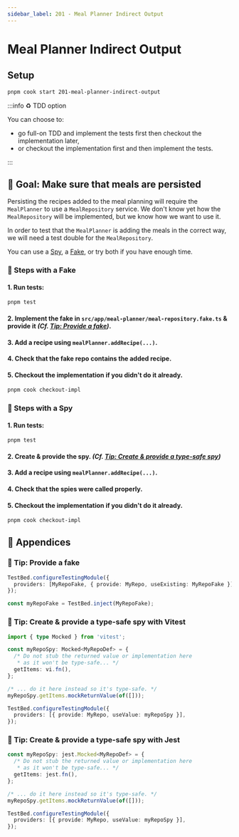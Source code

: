 ```yaml
---
sidebar_label: 201 - Meal Planner Indirect Output
---
```


# Meal Planner Indirect Output

## Setup

```sh
pnpm cook start 201-meal-planner-indirect-output
```

:::info ♻️ TDD option

You can choose to:

- go full-on TDD and implement the tests first then checkout the implementation later,
- or checkout the implementation first and then implement the tests.

:::

## 🎯 Goal: Make sure that meals are persisted

Persisting the recipes added to the meal planning will require the `MealPlanner` to use a `MealRepository` service.
We don't know yet how the `MealRepository` will be implemented, but we know how we want to use it.

In order to test that the `MealPlanner` is adding the meals in the correct way, we will need a test double for the `MealRepository`.

You can use a [Spy](#-steps-with-a-spy), a [Fake](#-steps-with-a-fake), or try both if you have enough time.

### 📝 Steps with a Fake

#### 1. Run tests:

```sh
pnpm test
```

#### 2. Implement the fake in `src/app/meal-planner/meal-repository.fake.ts` & provide it _(Cf. [Tip: Provide a fake](#-tip-provide-a-fake))_.

#### 3. Add a recipe using `mealPlanner.addRecipe(...)`.

#### 4. Check that the fake repo contains the added recipe.

#### 5. Checkout the implementation if you didn't do it already.

```sh
pnpm cook checkout-impl
```

### 📝 Steps with a Spy

#### 1. Run tests:

```sh
pnpm test
```

#### 2. Create & provide the spy. _(Cf. [Tip: Create & provide a type-safe spy](#-tip-create--provide-a-type-safe-spy-with-vitest))_

#### 3. Add a recipe using `mealPlanner.addRecipe(...)`.

#### 4. Check that the spies were called properly.

#### 5. Checkout the implementation if you didn't do it already.

```sh
pnpm cook checkout-impl
```

## 📖 Appendices

### 🎁 Tip: Provide a fake

```ts
TestBed.configureTestingModule({
  providers: [MyRepoFake, { provide: MyRepo, useExisting: MyRepoFake }],
});

const myRepoFake = TestBed.inject(MyRepoFake);
```

### 🎁 Tip: Create & provide a type-safe spy with Vitest

```ts
import { type Mocked } from 'vitest';

const myRepoSpy: Mocked<MyRepoDef> = {
  /* Do not stub the returned value or implementation here
   * as it won't be type-safe... */
  getItems: vi.fn(),
};

/* ... do it here instead so it's type-safe. */
myRepoSpy.getItems.mockReturnValue(of([]));

TestBed.configureTestingModule({
  providers: [{ provide: MyRepo, useValue: myRepoSpy }],
});
```

### 🎁 Tip: Create & provide a type-safe spy with Jest

```ts
const myRepoSpy: jest.Mocked<MyRepoDef> = {
  /* Do not stub the returned value or implementation here
   * as it won't be type-safe... */
  getItems: jest.fn(),
};

/* ... do it here instead so it's type-safe. */
myRepoSpy.getItems.mockReturnValue(of([]));

TestBed.configureTestingModule({
  providers: [{ provide: MyRepo, useValue: myRepoSpy }],
});
```
